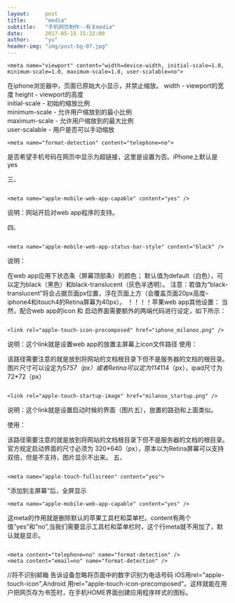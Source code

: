 ```yaml
---
layout:     post
title:      "media"
subtitle:   "手机网页制作--有关media"
date:       2017-05-15 15:22:00
author:     "yu"
header-img: "img/post-bg-07.jpg"
---
```


```
<meta name="viewport" content="width=device-width, initial-scale=1.0, minimum-scale=1.0, maximum-scale=1.0, user-scalable=no">   

```
在iphone浏览器中，页面已原始大小显示，并禁止缩放。
width - viewport的宽度 height - viewport的高度   
initial-scale - 初始的缩放比例  
minimum-scale - 允许用户缩放到的最小比例   
maximum-scale - 允许用户缩放到的最大比例  
user-scalable - 用户是否可以手动缩放

```
<meta name="format-detection" content="telephone=no">

```
是否希望手机号码在网页中显示为超链接，这里是设置为否。iPhone上默认是 yes

三、

```

<meta name="apple-mobile-web-app-capable" content="yes" />

```


说明：网站开启对web app程序的支持。

四、

```

<meta name="apple-mobile-web-app-status-bar-style" content="black" />

```


说明：

在web app应用下状态条（屏幕顶部条）的颜色；
默认值为default（白色），可以定为black（黑色）和black-translucent（灰色半透明）。
注意：若值为“black-translucent”将会占据页面px位置，浮在页面上方（会覆盖页面20px高度–iphone4和itouch4的Retina屏幕为40px）。
！！！！苹果web app其他设置：
当然，配合web app的icon 和 启动界面需要额外的两端代码进行设定，如下所示：
```

<link rel="apple-touch-icon-precomposed" href="iphone_milanoo.png" />

```

说明：这个link就是设置web app的放置主屏幕上icon文件路径
使用：

该路径需要注意的就是放到将网站的文档根目录下但不是服务器的文档的根目录。
图片尺寸可以设定为57*57（px）或者Retina可以定为114*114（px），ipad尺寸为72*72（px）
```

<link rel="apple-touch-startup-image" href="milanoo_startup.png" />

```

说明：这个link就是设置启动时候的界面（图片五），放置的路劲和上面类似。

使用：

该路径需要注意的就是放到将网站的文档根目录下但不是服务器的文档的根目录。
官方规定启动界面的尺寸必须为 320*640（px），原本以为Retina屏幕可以支持双倍，但是不支持，图片显示不出来。
五、
```

<meta name="apple-touch-fullscreen" content="yes">
```
"添加到主屏幕“后，全屏显示
```
<meta name="apple-mobile-web-app-capable" content="yes" />

```

这meta的作用就是删除默认的苹果工具栏和菜单栏。content有两个值”yes”和”no”,当我们需要显示工具栏和菜单栏时，这个行meta就不用加了，默认就是显示。
```

<meta content="telephone=no" name="format-detection" />
<meta content="email=no" name="format-detection" />

```
//将不识别邮箱
告诉设备忽略将页面中的数字识别为电话号码
iOS用rel="apple-touch-icon",Android 用rel="apple-touch-icon-precomposed"。这样就能在用户把网页存为书签时，在手机HOME界面创建应用程序样式的图标。
